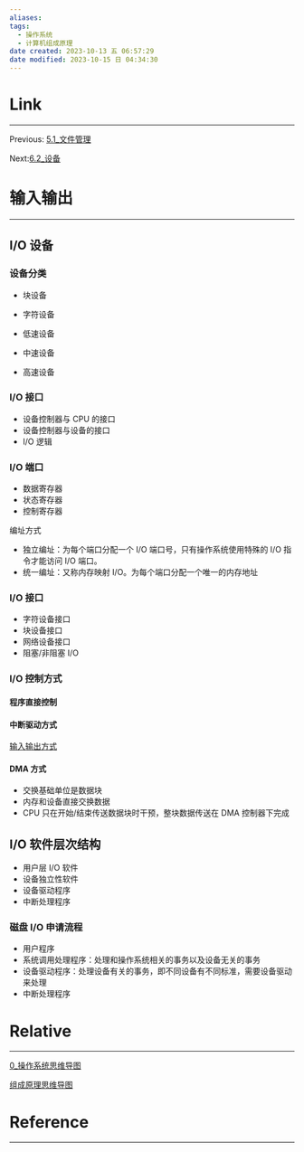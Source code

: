 ```yaml
---
aliases:
tags:
  - 操作系统
  - 计算机组成原理
date created: 2023-10-13 五 06:57:29
date modified: 2023-10-15 日 04:34:30
---
```


# Link

---

Previous: [5.1\_文件管理](5.1_文件管理.md)

Next:[6.2\_设备](6.2_设备.md)

# 输入输出

---

## I/O 设备

### 设备分类

- 块设备
- 字符设备

- 低速设备
- 中速设备
- 高速设备

### I/O 接口

- 设备控制器与 CPU 的接口
- 设备控制器与设备的接口
- I/O 逻辑

### I/O 端口

- 数据寄存器
- 状态寄存器
- 控制寄存器

编址方式

- 独立编址：为每个端口分配一个 I/O 端口号，只有操作系统使用特殊的 I/O 指令才能访问 I/O 端口。
- 统一编址：又称内存映射 I/O。为每个端口分配一个唯一的内存地址

### I/O 接口

- 字符设备接口
- 块设备接口
- 网络设备接口
- 阻塞/非阻塞 I/O

### I/O 控制方式

#### 程序直接控制

#### 中断驱动方式

[输入输出方式](输入输出方式.md#中断驱动方式)

#### DMA 方式

- 交换基础单位是数据块
- 内存和设备直接交换数据
- CPU 只在开始/结束传送数据块时干预，整块数据传送在 DMA 控制器下完成

## I/O 软件层次结构

- 用户层 I/O 软件
- 设备独立性软件
- 设备驱动程序
- 中断处理程序

### 磁盘 I/O 申请流程

- 用户程序
- 系统调用处理程序：处理和操作系统相关的事务以及设备无关的事务
- 设备驱动程序：处理设备有关的事务，即不同设备有不同标准，需要设备驱动来处理
- 中断处理程序

# Relative

---

[0\_操作系统思维导图](0_操作系统思维导图.md)

[组成原理思维导图](组成原理思维导图.md)

# Reference

---
